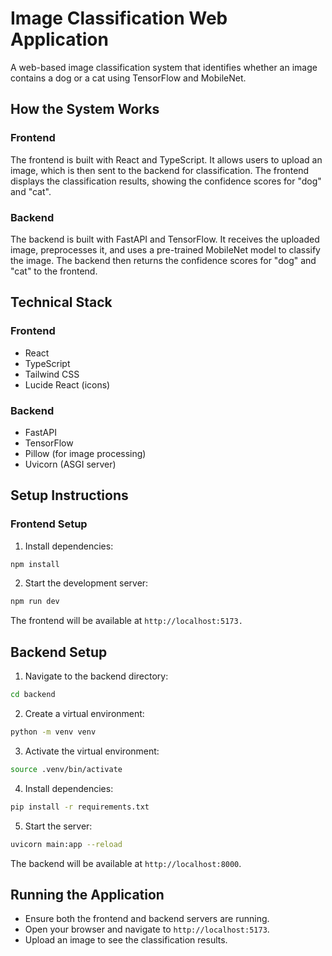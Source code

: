 # Image Classification Web Application

A web-based image classification system that identifies whether an image contains a dog or a cat using TensorFlow and MobileNet.

## How the System Works

### Frontend

The frontend is built with React and TypeScript. It allows users to upload an image, which is then sent to the backend for classification. The frontend displays the classification results, showing the confidence scores for "dog" and "cat".

### Backend

The backend is built with FastAPI and TensorFlow. It receives the uploaded image, preprocesses it, and uses a pre-trained MobileNet model to classify the image. The backend then returns the confidence scores for "dog" and "cat" to the frontend.

## Technical Stack

### Frontend

- React
- TypeScript
- Tailwind CSS
- Lucide React (icons)

### Backend

- FastAPI
- TensorFlow
- Pillow (for image processing)
- Uvicorn (ASGI server)

## Setup Instructions

### Frontend Setup

1. Install dependencies:

```bash
npm install
```

2. Start the development server:

```bash
npm run dev
```

The frontend will be available at `http://localhost:5173.`

## Backend Setup

1. Navigate to the backend directory:

```bash
cd backend
```

2. Create a virtual environment:

```bash
python -m venv venv
```

3. Activate the virtual environment:

```bash
source .venv/bin/activate
```

4. Install dependencies:

```bash
pip install -r requirements.txt
```

5. Start the server:

```bash
uvicorn main:app --reload
```

The backend will be available at `http://localhost:8000`.

## Running the Application

- Ensure both the frontend and backend servers are running.
- Open your browser and navigate to `http://localhost:5173`.
- Upload an image to see the classification results.
